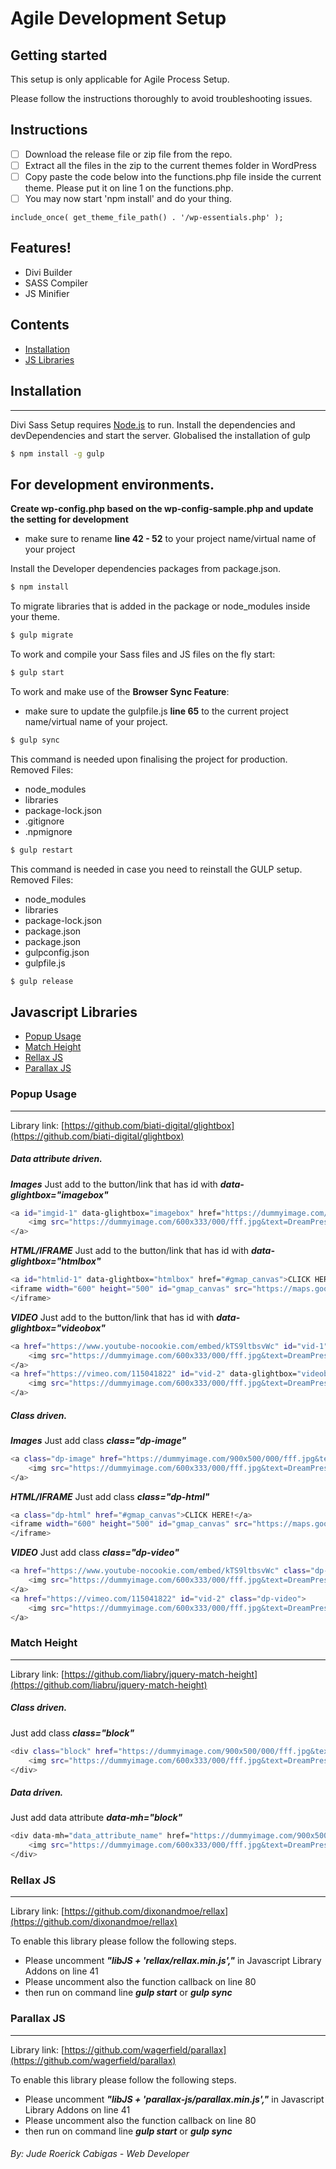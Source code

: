 # Agile Development Setup



## Getting started

This setup is only applicable for Agile Process Setup.

Please follow the instructions thoroughly to avoid troubleshooting issues.

## Instructions

- [ ] Download the release file or zip file from the repo.
- [ ] Extract all the files in the zip to the current themes folder in WordPress
- [ ] Copy paste the code below into the functions.php file inside the current theme. Please put it on line 1 on the functions.php.
- [ ] You may now start 'npm install' and do your thing.

```
include_once( get_theme_file_path() . '/wp-essentials.php' );
```

## Features!

  - Divi Builder
  - SASS Compiler
  - JS Minifier

 ## Contents
  - [Installation](#installation) 
  - [JS Libraries](#javascript-libraries) 

## Installation
---
Divi Sass Setup requires [Node.js](https://nodejs.org/) to run.
Install the dependencies and devDependencies and start the server.
Globalised the installation of gulp
```sh
$ npm install -g gulp
```

## For development environments.

**Create wp-config.php based on the wp-config-sample.php and update the setting for development**
- make sure to rename **line 42 - 52** to your project name/virtual name of your project

Install the Developer dependencies packages from package.json.
```sh
$ npm install
```
To migrate libraries that is added in the package or node_modules inside your theme.
```sh
$ gulp migrate
```

To work and compile your Sass files and JS files on the fly start:
```sh
$ gulp start
```

To work and make use of the **Browser Sync Feature**:

- make sure to update the gulpfile.js **line 65** to the current project name/virtual name of your project.

```sh
$ gulp sync
```

This command is needed upon finalising the project for production.
Removed Files:
- node_modules
- libraries
- package-lock.json
- .gitignore
- .npmignore

```sh
$ gulp restart
```

This command is needed in case you need to reinstall the GULP setup.
Removed Files:
- node_modules
- libraries
- package-lock.json
- package.json
- package.json
- gulpconfig.json
- gulpfile.js

```sh
$ gulp release
```
## Javascript Libraries

  - [Popup Usage](#popup-usage) 
  - [Match Height](#match-height) 
  - [Rellax JS](#rellax-js)
  - [Parallax JS](#parallax-js) 

### Popup Usage
---
Library link: [https://github.com/biati-digital/glightbox](https://github.com/biati-digital/glightbox)
##### Data attribute driven.

***Images***
Just add to the button/link that has id with ***data-glightbox="imagebox"***
```sh
<a id="imgid-1" data-glightbox="imagebox" href="https://dummyimage.com/900x500/000/fff.jpg&text=DreamPress+Image">
    <img src="https://dummyimage.com/600x333/000/fff.jpg&text=DreamPress+Image" alt="image" />
</a>
```

***HTML/IFRAME***
Just add to the button/link that has id with ***data-glightbox="htmlbox"***
```sh
<a id="htmlid-1" data-glightbox="htmlbox" href="#gmap_canvas">CLICK HERE!</a>
<iframe width="600" height="500" id="gmap_canvas" src="https://maps.google.com/maps?q=Upper%20East%20Side%20New%20York,%20NY,%20USA&t=&z=13&ie=UTF8&iwloc=&output=embed" frameborder="0" scrolling="no" marginheight="0" marginwidth="0" style="display: none;">
</iframe>
```

***VIDEO***
Just add to the button/link that has id with ***data-glightbox="videobox"***
```sh
<a href="https://www.youtube-nocookie.com/embed/kTS9ltbsvWc" id="vid-1" data-glightbox="videobox">
    <img src="https://dummyimage.com/600x333/000/fff.jpg&text=DreamPress+Video" alt="image" />
</a>
<a href="https://vimeo.com/115041822" id="vid-2" data-glightbox="videobox">
    <img src="https://dummyimage.com/600x333/000/fff.jpg&text=DreamPress+Video" alt="image" />
</a>
```

##### Class driven.

***Images***
Just add class ***class="dp-image"***
```sh
<a class="dp-image" href="https://dummyimage.com/900x500/000/fff.jpg&text=DreamPress+Image">
    <img src="https://dummyimage.com/600x333/000/fff.jpg&text=DreamPress+Image" alt="image" />
</a>
```

***HTML/IFRAME***
Just add class ***class="dp-html"***
```sh
<a class="dp-html" href="#gmap_canvas">CLICK HERE!</a>
<iframe width="600" height="500" id="gmap_canvas" src="https://maps.google.com/maps?q=Upper%20East%20Side%20New%20York,%20NY,%20USA&t=&z=13&ie=UTF8&iwloc=&output=embed" frameborder="0" scrolling="no" marginheight="0" marginwidth="0" style="display: none;">
</iframe>
```

***VIDEO***
Just add class ***class="dp-video"***
```sh
<a href="https://www.youtube-nocookie.com/embed/kTS9ltbsvWc" class="dp-video">
    <img src="https://dummyimage.com/600x333/000/fff.jpg&text=DreamPress+Video" alt="image" />
</a>
<a href="https://vimeo.com/115041822" id="vid-2" class="dp-video">
    <img src="https://dummyimage.com/600x333/000/fff.jpg&text=DreamPress+Video" alt="image" />
</a>
```
### Match Height
---
Library link: [https://github.com/liabry/jquery-match-height](https://github.com/liabru/jquery-match-height)

##### Class driven.
Just add class ***class="block"***
```sh
<div class="block" href="https://dummyimage.com/900x500/000/fff.jpg&text=DreamPress+Image">
    <img src="https://dummyimage.com/600x333/000/fff.jpg&text=DreamPress+Image" alt="image" />
</div>
```

##### Data driven.
Just add data attribute ***data-mh="block"***
```sh
<div data-mh="data_attribute_name" href="https://dummyimage.com/900x500/000/fff.jpg&text=DreamPress+Image">
    <img src="https://dummyimage.com/600x333/000/fff.jpg&text=DreamPress+Image" alt="image" />
</div>
```
### Rellax JS
---
Library link: [https://github.com/dixonandmoe/rellax](https://github.com/dixonandmoe/rellax)

To enable this library please follow the following steps.

- Please uncomment ***"libJS + 'rellax/rellax.min.js',"*** in Javascript Library Addons on line 41
- Please uncomment also the function callback on line 80
- then run on command line ***gulp start*** or ***gulp sync***

### Parallax JS
---
Library link: [https://github.com/wagerfield/parallax](https://github.com/wagerfield/parallax)

To enable this library please follow the following steps.

- Please uncomment ***"libJS + 'parallax-js/parallax.min.js',"*** in Javascript Library Addons on line 41
- Please uncomment also the function callback on line 80
- then run on command line ***gulp start*** or ***gulp sync***

###### By: Jude Roerick Cabigas - Web Developer
